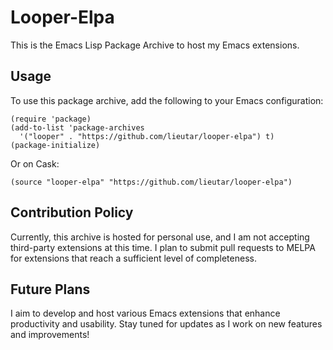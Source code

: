 # Looper-Elpa

This is the Emacs Lisp Package Archive to host my Emacs extensions.

## Usage

To use this package archive, add the following to your Emacs configuration:

```elisp
(require 'package)
(add-to-list 'package-archives
  '("looper" . "https://github.com/lieutar/looper-elpa") t)
(package-initialize)
```
Or on Cask:

```elisp
(source "looper-elpa" "https://github.com/lieutar/looper-elpa")
```

## Contribution Policy

Currently, this archive is hosted for personal use, and I am not accepting 
third-party extensions at this time. I plan to submit pull requests to MELPA for 
extensions that reach a sufficient level of completeness.

## Future Plans

I aim to develop and host various Emacs extensions that enhance productivity 
and usability. Stay tuned for updates as I work on new features and improvements!
